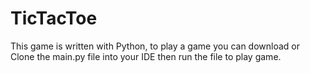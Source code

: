 # TicTacToe

This game is written with Python, to play a game you can download or Clone the main.py file into your IDE then run the file to play game.

